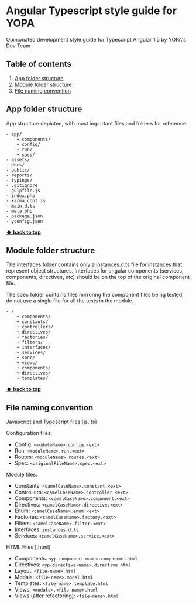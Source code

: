 # Angular Typescript style guide for YOPA
Opinionated development style guide for Typescript Angular 1.5 by YOPA's Dev Team

## Table of contents
1. [App folder structure](#app-folder-structure)
1. [Module folder structure](#module-folder-structure)
1. [File naming convention](#file-naming-convention)


## App folder structure

App structure depicted, with most important files and folders for reference.

```
- app/
    + components/
    + config/
    + run/
    + sass/
- assets/
- docs/
- public/
- reports/
- typings/
- .gitignore
- gulpfile.js
- index.php
- karma.conf.js
- main.d.ts
- meta.php
- package.json
- yconfig.json
```

**[⬆ back to top](#table-of-contents)**

## Module folder structure
The interfaces folder contains only a instances.d.ts file for instances that represent object structures. 
Interfaces for angular components (services, components, directives, etc) should be on the top of the original component file.

The spec folder contains files mirroring the component files being tested, do not use a single file for all the tests in the module.

```
- /
    + components/
    + constants/
    + controllers/
    + directives/
    + factories/
    + filters/
    + interfaces/
    + services/
    + spec/
    + views/
    + components/
    + directives/
    + templates/
```

**[⬆ back to top](#table-of-contents)**

## File naming convention

Javascript and Typescript files [js, ts]

Configuration files:
- Config: `<moduleName>.config.<ext>`
- Run: `<moduleName>.run.<ext>`
- Routes: `<moduleName>.routes.<ext>`
- Spec: `<originalFileName>.spec.<ext>`

Module files:
- Constants: `<camelCaseName>.constant.<ext>`
- Controllers: `<camelCaseName>.controller.<ext>`
- Components: `<camelCaseName>.component.<ext>`
- Directives: `<camelCaseName>.directive.<ext>`
- Enum: `<camelCaseName>.enum.<ext>`
- Factories: `<camelCaseName>.factory.<ext>`
- Filters: `<camelCaseName>.filter.<ext>`
- Interfaces: `instances.d.ts`
- Services: `<camelCaseName>.service.<ext>`

HTML Files [.html]
- Components: `<yp-component-name>.component.html`
- Directives: `<yp-directive-name>.directive.html`
- Layout: `<file-name>.html`
- Modals: `<file-name>.modal.html`
- Templates: `<file-name>.template.html`
- Views: `<module>.<file-name>.html`
- Views (after refactoring): `<file-name>.html`
